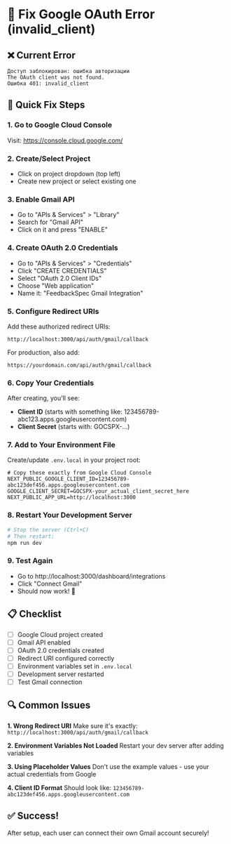 # 🔧 Fix Google OAuth Error (invalid_client)

## ❌ Current Error
```
Доступ заблокирован: ошибка авторизации
The OAuth client was not found.
Ошибка 401: invalid_client
```

## 🚀 Quick Fix Steps

### 1. Go to Google Cloud Console
Visit: https://console.cloud.google.com/

### 2. Create/Select Project
- Click on project dropdown (top left)
- Create new project or select existing one

### 3. Enable Gmail API
- Go to "APIs & Services" > "Library"
- Search for "Gmail API"
- Click on it and press "ENABLE"

### 4. Create OAuth 2.0 Credentials
- Go to "APIs & Services" > "Credentials"
- Click "CREATE CREDENTIALS" 
- Select "OAuth 2.0 Client IDs"
- Choose "Web application"
- Name it: "FeedbackSpec Gmail Integration"

### 5. Configure Redirect URIs
Add these authorized redirect URIs:
```
http://localhost:3000/api/auth/gmail/callback
```

For production, also add:
```
https://yourdomain.com/api/auth/gmail/callback
```

### 6. Copy Your Credentials
After creating, you'll see:
- **Client ID** (starts with something like: 123456789-abc123.apps.googleusercontent.com)
- **Client Secret** (starts with: GOCSPX-...)

### 7. Add to Your Environment File
Create/update `.env.local` in your project root:

```env
# Copy these exactly from Google Cloud Console
NEXT_PUBLIC_GOOGLE_CLIENT_ID=123456789-abc123def456.apps.googleusercontent.com
GOOGLE_CLIENT_SECRET=GOCSPX-your_actual_client_secret_here
NEXT_PUBLIC_APP_URL=http://localhost:3000
```

### 8. Restart Your Development Server
```bash
# Stop the server (Ctrl+C)
# Then restart:
npm run dev
```

### 9. Test Again
- Go to http://localhost:3000/dashboard/integrations
- Click "Connect Gmail"
- Should now work! 🎉

## 📋 Checklist

- [ ] Google Cloud project created
- [ ] Gmail API enabled
- [ ] OAuth 2.0 credentials created
- [ ] Redirect URI configured correctly
- [ ] Environment variables set in `.env.local`
- [ ] Development server restarted
- [ ] Test Gmail connection

## 🔍 Common Issues

**1. Wrong Redirect URI**
Make sure it's exactly: `http://localhost:3000/api/auth/gmail/callback`

**2. Environment Variables Not Loaded**
Restart your dev server after adding variables

**3. Using Placeholder Values**
Don't use the example values - use your actual credentials from Google

**4. Client ID Format**
Should look like: `123456789-abc123def456.apps.googleusercontent.com`

## ✅ Success!
After setup, each user can connect their own Gmail account securely!